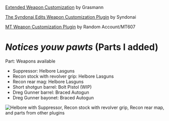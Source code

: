 [Extended Weapon Customization](https://www.nexusmods.com/warhammer40kdarktide/mods/277) by Grasmann

[The Syndonai Edits Weapon Customization Plugin](https://www.nexusmods.com/warhammer40kdarktide/mods/290) by Syndonai

[MT Weapon Customization Plugin](https://www.nexusmods.com/warhammer40kdarktide/mods/276) by Random Account/MT607

# ***Notices youw pawts*** (Parts I added)
Part: Weapons available
- Suppressor: Helbore Lasguns
- Recon stock with revolver grip: Helbore Lasguns
- Recon rear mag: Helbore Lasguns
- Short shotgun barrel: Bolt Pistol (WIP)
- Dreg Gunner barrel: Braced Autogun
- Dreg Gunner bayonet: Braced Autogun

![Helbore with Suppressor, Recon stock with revolver grip, Recon rear map, and parts from other plugins](https://imgur.com/QlFc2Ta.png)

